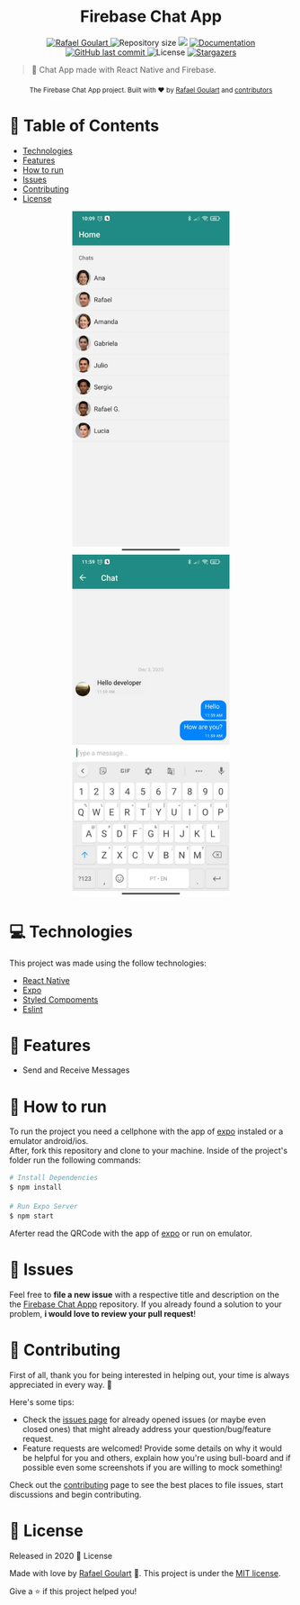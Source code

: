 <h1 align="center">Firebase Chat App</h1>

<p align="center">	
   <a href="https://www.linkedin.com/in/rafael-goulartb/">
      <img alt="Rafael Goulart" src="https://img.shields.io/badge/-RafaelGoulartB-5ccb68?style=flat&logo=Linkedin&logoColor=white" />
   </a> 
  <img alt="Repository size" src="https://img.shields.io/github/repo-size/RafaelGoulartB/firebase-chat-app?color=5ccb68">

  <img src="https://img.shields.io/badge/version-1.0.0-5ccb68.svg?cacheSeconds=2592000" />
  <a href="https://github.com/RafaelGoulartB/firebase-chat-app#readme">
    <img alt="Documentation" src="https://img.shields.io/badge/documentation-yes-5ccb68.svg" target="_blank" />
  </a>
   <a href="https://github.com/RafaelGoulartB/firebase-chat-app/commits/master">
      <img alt="GitHub last commit" src="https://img.shields.io/github/last-commit/RafaelGoulartB/firebase-chat-app?color=5ccb68">
  </a> 
  <img alt="License" src="https://img.shields.io/badge/license-MIT-5ccb68">
   <a href="https://github.com/RafaelGoulartB/firebase-chat-app/stargazers">
      <img alt="Stargazers" src="https://img.shields.io/github/stars/RafaelGoulartB/firebase-chat-app?color=5ccb68&logo=github">
   </a>
</p>

> 📲 Chat App made with React Native and Firebase.

<div align="center">
  <sub>The Firebase Chat App project. Built with ❤︎ by
    <a href="https://github.com/RafaelGoulartB">Rafael Goulart</a> and
    <a href="https://github.com/RafaelGoulartB/firebase-chat-app/graphs/contributors">
      contributors
    </a>
  </sub>
</div>


# :pushpin: Table of Contents

- [Technologies](#computer-technologies)
- [Features](#rocket-features)
- [How to run](#construction_worker-how-to-run)
- [Issues](#bug-issues)
- [Contributing](#tada-contributing)
- [License](#closed_book-license)

<div align="center">
  <img src="./.github/screenshots/screenshot-1.jpg" width="280">
  <img src="./.github/screenshots/screenshot-2.jpg" width="280">
</div>

# :computer: Technologies
This project was made using the follow technologies:

* [React Native](https://reactnative.dev/)    
* [Expo](http://expo.io/)     
* [Styled Compoments](https://styled-components.com/)     
* [Eslint](https://eslint.org/)     

# :rocket: Features

* Send and Receive Messages

# :construction_worker: How to run
To run the project you need a cellphone with the app of [expo](https://play.google.com/store/apps/details?id=host.exp.exponent) instaled or a emulator android/ios.
<br />
After, fork this repository and clone to your machine. Inside of the project's folder run the following commands:

```sh
# Install Dependencies
$ npm install

# Run Expo Server
$ npm start
```
Aferter read the QRCode with the app of [expo](https://play.google.com/store/apps/details?id=host.exp.exponent) or run on emulator.


# :bug: Issues

Feel free to **file a new issue** with a respective title and description on the the [Firebase Chat Appp](https://github.com/RafaelGoulartB/firebase-chat-app/issues) repository. If you already found a solution to your problem, **i would love to review your pull request**!

# :tada: Contributing
First of all, thank you for being interested in helping out, your time is always appreciated in every way. :100:

Here's some tips:

* Check the [issues page](https://github.com/RafaelGoulartB/firebase-chat-app/issues) for already opened issues (or maybe even closed ones) that might already address your question/bug/feature request.
* Feature requests are welcomed! Provide some details on why it would be helpful for you and others, explain how you're using bull-board and if possible even some screenshots if you are willing to mock something!

Check out the [contributing](./CONTRIBUTING.md) page to see the best places to file issues, start discussions and begin contributing.

# :closed_book: License

Released in 2020 :closed_book: License

Made with love by [Rafael Goulart](https://github.com/RafaelGoulartB) 🚀.
This project is under the [MIT license](./LICENSE).


Give a ⭐️ if this project helped you!
